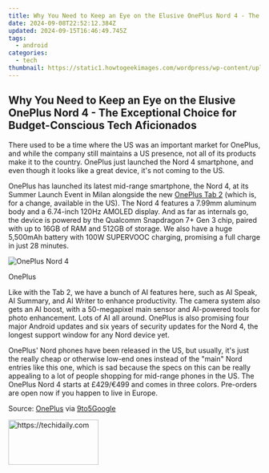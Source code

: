 ```yaml
---
title: Why You Need to Keep an Eye on the Elusive OnePlus Nord 4 - The Exceptional Choice for Budget-Conscious Tech Aficionados
date: 2024-09-08T22:52:12.384Z
updated: 2024-09-15T16:46:49.745Z
tags:
  - android
categories:
  - tech
thumbnail: https://static1.howtogeekimages.com/wordpress/wp-content/uploads/2024/07/oneplus-nord-4-hero.jpg
---
```


## Why You Need to Keep an Eye on the Elusive OnePlus Nord 4 - The Exceptional Choice for Budget-Conscious Tech Aficionados

There used to be a time where the US was an important market for OnePlus, and while the company still maintains a US presence, not all of its products make it to the country. OnePlus just launched the Nord 4 smartphone, and even though it looks like a great device, it's not coming to the US.

 OnePlus has launched its latest mid-range smartphone, the Nord 4, at its Summer Launch Event in Milan alongside the new [OnePlus Tab 2](https://vp-tips.techidaily.com/updated-beginners-guide-to-windows-11-audible-recording/) (which is, for a change, available in the US). The Nord 4 features a 7.99mm aluminum body and a 6.74-inch 120Hz AMOLED display. And as far as internals go, the device is powered by the Qualcomm Snapdragon 7+ Gen 3 chip, paired with up to 16GB of RAM and 512GB of storage. We also have a huge 5,500mAh battery with 100W SUPERVOOC charging, promising a full charge in just 28 minutes.

![OnePlus Nord 4](https://static1.howtogeekimages.com/wordpress/wp-content/uploads/2024/07/oneplus-nord-4.jpg) 

OnePlus

 Like with the Tab 2, we have a bunch of AI features here, such as AI Speak, AI Summary, and AI Writer to enhance productivity. The camera system also gets an AI boost, with a 50-megapixel main sensor and AI-powered tools for photo enhancement. Lots of AI all around. OnePlus is also promising four major Android updates and six years of security updates for the Nord 4, the longest support window for any Nord device yet.

 OnePlus' Nord phones have been released in the US, but usually, it's just the really cheap or otherwise low-end ones instead of the "main" Nord entries like this one, which is sad because the specs on this can be really appealing to a lot of people shopping for mid-range phones in the US. The OnePlus Nord 4 starts at £429/€499 and comes in three colors. Pre-orders are open now if you happen to live in Europe.

 Source: [OnePlus](https://www.youtube.com/watch?v=uXHMP2nZFho) via [9to5Google](https://9to5google.com/2024/07/16/oneplus-nord-4/)

<ins class="adsbygoogle"
     style="display:block"
     data-ad-format="autorelaxed"
     data-ad-client="ca-pub-7571918770474297"
     data-ad-slot="1223367746"></ins>

<ins class="adsbygoogle"
     style="display:block"
     data-ad-client="ca-pub-7571918770474297"
     data-ad-slot="8358498916"
     data-ad-format="auto"
     data-full-width-responsive="true"></ins>



<!-- affiliate ads begin -->
<a href="https://aligracehair.sjv.io/c/5597632/2115913/19272" target="_top" id="2115913">
  <img src="//a.impactradius-go.com/display-ad/19272-2115913" border="0" alt="https://techidaily.com" width="180" height="90"/>
</a>
<img height="0" width="0" src="https://aligracehair.sjv.io/i/5597632/2115913/19272" style="position:absolute;visibility:hidden;" border="0" />
<!-- affiliate ads end -->

